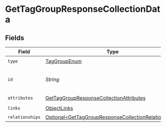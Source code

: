 # GetTagGroupResponseCollectionData


## Fields

| Field                                                                                                                          | Type                                                                                                                           | Required                                                                                                                       | Description                                                                                                                    | Example                                                                                                                        |
| ------------------------------------------------------------------------------------------------------------------------------ | ------------------------------------------------------------------------------------------------------------------------------ | ------------------------------------------------------------------------------------------------------------------------------ | ------------------------------------------------------------------------------------------------------------------------------ | ------------------------------------------------------------------------------------------------------------------------------ |
| `type`                                                                                                                         | [TagGroupEnum](../../models/components/TagGroupEnum.md)                                                                        | :heavy_check_mark:                                                                                                             | N/A                                                                                                                            |                                                                                                                                |
| `id`                                                                                                                           | *String*                                                                                                                       | :heavy_check_mark:                                                                                                             | The Tag Group ID                                                                                                               | zyxw9876-vu54-ts32-rq10-zyxwvu654321                                                                                           |
| `attributes`                                                                                                                   | [GetTagGroupResponseCollectionAttributes](../../models/components/GetTagGroupResponseCollectionAttributes.md)                  | :heavy_check_mark:                                                                                                             | N/A                                                                                                                            |                                                                                                                                |
| `links`                                                                                                                        | [ObjectLinks](../../models/components/ObjectLinks.md)                                                                          | :heavy_check_mark:                                                                                                             | N/A                                                                                                                            |                                                                                                                                |
| `relationships`                                                                                                                | [Optional\<GetTagGroupResponseCollectionRelationships>](../../models/components/GetTagGroupResponseCollectionRelationships.md) | :heavy_minus_sign:                                                                                                             | N/A                                                                                                                            |                                                                                                                                |